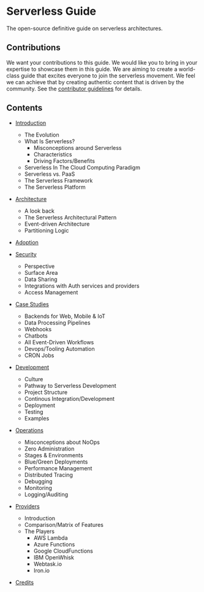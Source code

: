 # Serverless Guide

The open-source definitive guide on serverless architectures.

## Contributions

We want your contributions to this guide. We would like you to bring in your expertise to showcase them in this guide. We are aiming to create a world-class guide that excites everyone to join the serverless movement. We feel we can achieve that by creating authentic content that is driven by the community. See the [contributor guidelines](./CONTRIBUTING.md) for details.

## Contents

* [Introduction](./introduction.md)
    * The Evolution
    * What Is Serverless?
        * Misconceptions around Serverless
        * Characteristics
        * Driving Factors/Benefits
    * Serverless In The Cloud Computing Paradigm
    * Serverless vs. PaaS
    * The Serverless Framework
    * The Serverless Platform
      
* [Architecture](./architecture.md)
    * A look back
    * The Serverless Architectural Pattern
    * Event-driven Architecture
    * Partitioning Logic

* [Adoption](./adoption.md)

* [Security](./security.md)
    * Perspective
    * Surface Area
    * Data Sharing 
    * Integrations with Auth services and providers
    * Access Management

* [Case Studies](./case_studies/index.md)
    * Backends for Web, Mobile & IoT
    * Data Processing Pipelines
    * Webhooks
    * Chatbots
    * All Event-Driven Workflows
    * Devops/Tooling Automation
    * CRON Jobs

* [Development](./dev/index.md)
    * Culture
    * Pathway to Serverless Development
    * Project Structure
    * Continous Integration/Development
    * Deployment  
    * Testing
    * Examples
    
* [Operations](./ops/index.md)
    * Misconceptions about NoOps
    * Zero Administration    
    * Stages & Environments
    * Blue/Green Deployments
    * Performance Management
    * Distributed Tracing
    * Debugging
    * Monitoring
    * Logging/Auditing

* [Providers](./providers/index.md)
    * Introduction
    * Comparison/Matrix of Features
    * The Players
      * AWS Lambda
      * Azure Functions
      * Google CloudFunctions
      * IBM OpenWhisk
      * Webtask.io
      * Iron.io

* [Credits](./credits.md)